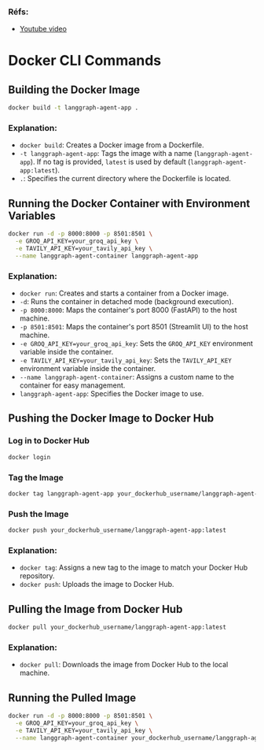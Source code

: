 ### Réfs: 
- [Youtube video](https://youtu.be/3o4mAJhT2HY?si=rqTJCKL6_qM1q3sh)

# Docker CLI Commands

## Building the Docker Image
```sh
docker build -t langgraph-agent-app .
```
### Explanation:
- `docker build`: Creates a Docker image from a Dockerfile.
- `-t langgraph-agent-app`: Tags the image with a name (`langgraph-agent-app`). If no tag is provided, `latest` is used by default (`langgraph-agent-app:latest`).
- `.`: Specifies the current directory where the Dockerfile is located.

## Running the Docker Container with Environment Variables
```sh
docker run -d -p 8000:8000 -p 8501:8501 \
  -e GROQ_API_KEY=your_groq_api_key \
  -e TAVILY_API_KEY=your_tavily_api_key \
  --name langgraph-agent-container langgraph-agent-app
```
### Explanation:
- `docker run`: Creates and starts a container from a Docker image.
- `-d`: Runs the container in detached mode (background execution).
- `-p 8000:8000`: Maps the container's port 8000 (FastAPI) to the host machine.
- `-p 8501:8501`: Maps the container's port 8501 (Streamlit UI) to the host machine.
- `-e GROQ_API_KEY=your_groq_api_key`: Sets the `GROQ_API_KEY` environment variable inside the container.
- `-e TAVILY_API_KEY=your_tavily_api_key`: Sets the `TAVILY_API_KEY` environment variable inside the container.
- `--name langgraph-agent-container`: Assigns a custom name to the container for easy management.
- `langgraph-agent-app`: Specifies the Docker image to use.

## Pushing the Docker Image to Docker Hub
### Log in to Docker Hub
```sh
docker login
```
### Tag the Image
```sh
docker tag langgraph-agent-app your_dockerhub_username/langgraph-agent-app:latest
```
### Push the Image
```sh
docker push your_dockerhub_username/langgraph-agent-app:latest
```
### Explanation:
- `docker tag`: Assigns a new tag to the image to match your Docker Hub repository.
- `docker push`: Uploads the image to Docker Hub.

## Pulling the Image from Docker Hub
```sh
docker pull your_dockerhub_username/langgraph-agent-app:latest
```
### Explanation:
- `docker pull`: Downloads the image from Docker Hub to the local machine.

## Running the Pulled Image
```sh
docker run -d -p 8000:8000 -p 8501:8501 \
  -e GROQ_API_KEY=your_groq_api_key \
  -e TAVILY_API_KEY=your_tavily_api_key \
  --name langgraph-agent-container your_dockerhub_username/langgraph-agent-app:latest
```

